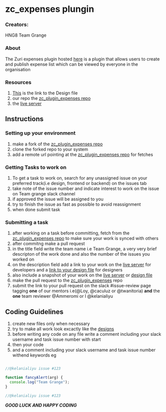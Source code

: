 # zc_expenses plungin

### Creators:
 HNG8 Team Grange
 
### About
 The Zuri expenses plugin hosted [here](http://expenses.zuri.chat/) is a plugin that allows users to create and publish expense list which can be viewed by everyone in the organisation
 
### Resources
1. [This](https://www.figma.com/file/mizfCMNkiGxwfRgMkRJech/Zuri-Expenses?node-id=59%3A714) is the link to the Design file
2. our repo the [zc_plugin_expenses repo](https://github.com/zurichat/zc_plugin_expenses.git)
3. the [live server](http://expenses.zuri.chat/)

## Instructions

### Setting up your environment
1. make a fork of the [zc_plugin_expenses repo](https://github.com/zurichat/zc_plugin_expenses.git)
2. clone the forked repo to your system
3. add a remote url pointing at the [zc_plugin_expenses repo](https://github.com/zurichat/zc_plugin_expenses.git) for fetches

### Getting Tasks to work on
1. To get a task to work on, search for any unassigned issue on your preferred track(i.e design, frontend or backend)  on the issues tab
2. take note of the issue number and indicate interest to work on the issue on Team grange slack channel
3. if approved the issue will be assigned to you
4. try to finish the issue as fast as possible to avoid reassignment
5. when done submit task

### Submitting a task
1. after working on a task before committing, fetch from the [zc_plugin_expenses repo](https://github.com/zurichat/zc_plugin_expenses.git) to make sure your work is synced with others
2. after commitng make a pull request 
3. in the title field write the team name i.e Team Grange, a very very brief descripton of the work done and also the number of the issues you worked on 
4. on the description field add a link to your work on the [live server](http://expenses.zuri.chat/) for developers and a [link to your design file](https://www.figma.com/file/mizfCMNkiGxwfRgMkRJech/Zuri-Expenses?node-id=59%3A714) for designers
5. also include a snapshot of your work on the [live server](http://expenses.zuri.chat/) or [design file](https://www.figma.com/file/mizfCMNkiGxwfRgMkRJech/Zuri-Expenses?node-id=59%3A714)
6. make the pull request to the [zc_plugin_expenses](https://github.com/zurichat/zc_plugin_expenses.git) repo
7. submit the link to your pull request on the  slack #issue-review page tagging **one** of our mentors i.e(@Loy, @caculuz or @twanitoria) **and** the **one** team reviewer @Ammeromi or I @kelanialiyu 

## Coding Guidelines
1. create new files only when necessary
2. try to make all work look excactly like the [designs](https://www.figma.com/file/mizfCMNkiGxwfRgMkRJech/Zuri-Expenses?node-id=59%3A714)
3. before writing any code on any file write a comment including your slack username and task issue number with start 
4. then your code 
5. and a comment including your slack username and task issue number withend keywords 
eg
```javascript

//@kelanialiyu issue #123

function fancyAlert(arg) {
  console.log("Team Grange");
}

//@kelanialiyu issue #123
```
***GOOD LUCK AND HAPPY CODING***
